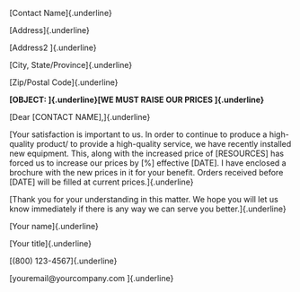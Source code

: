 [Contact Name]{.underline}

[Address]{.underline}

[Address2 ]{.underline}

[City, State/Province]{.underline}

[Zip/Postal Code]{.underline}

**[OBJECT: ]{.underline}[WE MUST RAISE OUR PRICES ]{.underline}**

[Dear \[CONTACT NAME\],]{.underline}

[Your satisfaction is important to us. In order to continue to produce a
high-quality product/ to provide a high-quality service, we have
recently installed new equipment. This, along with the increased price
of \[RESOURCES\] has forced us to increase our prices by \[%\] effective
\[DATE\]. I have enclosed a brochure with the new prices in it for your
benefit. Orders received before \[DATE\] will be filled at current
prices.]{.underline}

[Thank you for your understanding in this matter. We hope you will let
us know immediately if there is any way we can serve you
better.]{.underline}

[Your name]{.underline}

[Your title]{.underline}

[(800) 123-4567]{.underline}

[youremail\@yourcompany.com ]{.underline}
